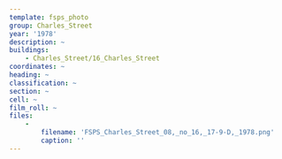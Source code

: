 ```yaml
---
template: fsps_photo
group: Charles_Street
year: '1978'
description: ~
buildings:
    - Charles_Street/16_Charles_Street
coordinates: ~
heading: ~
classification: ~
section: ~
cell: ~
film_roll: ~
files:
    -
        filename: 'FSPS_Charles_Street_08,_no_16,_17-9-D,_1978.png'
        caption: ''
---
```

